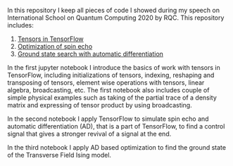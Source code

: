 In this repository I keep all pieces of code I showed during my speech on International School on Quantum Computing 2020 by RQC.
This repository includes:
1. [Tensors in TensorFlow](https://colab.research.google.com/github/LuchnikovI/RQC_School_Rapid_prototyping/blob/master/1_Tensors_in_TensorFlow.ipynb)
2. [Optimization of spin echo](https://colab.research.google.com/github/LuchnikovI/RQC_School_Rapid_prototyping/blob/master/2_Optimization_of_spin_echo.ipynb)
3. [Ground state search with automatic differentiation](https://colab.research.google.com/github/LuchnikovI/RQC_School_Rapid_prototyping/blob/master/3_Ground_state_of_spin_chain.ipynb)

In the first jupyter notebook I introduce the basics of work with tensors in TensorFlow, including initializations of tensors, indexing, reshaping and transposing of tensors, element wise operations with tensors, linear algebra, broadcasting, etc. The first notebook also includes couple of simple physical examples such as taking of the partial trace of a density matrix and expressing of tensor product by using broadcasting.

In the second notebook I apply TensorFlow to simulate spin echo and automatic differentiation (AD), that is a part of TensorFlow, to find a control signal that gives a stronger revival of a signal at the end.

In the third notebook I apply AD based optimization to find the ground state of the Transverse Field Ising model.
